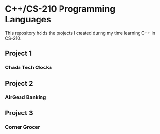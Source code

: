 # C++/CS-210 Programming Languages

This repository holds the projects I created during my time learning C++ in CS-210.

## Project 1

### Chada Tech Clocks

## Project 2

### AirGead Banking

## Project 3

### Corner Grocer
